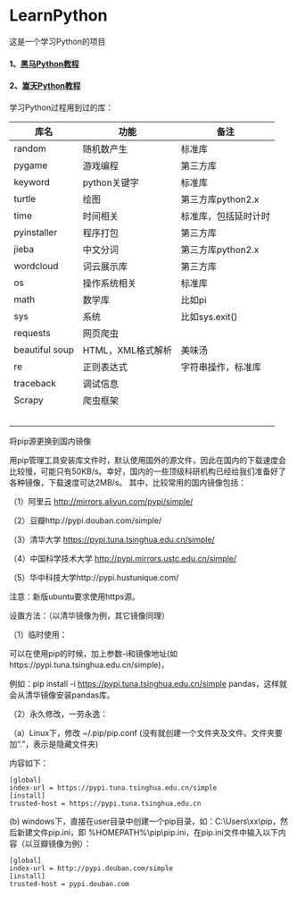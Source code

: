 # LearnPython
这是一个学习Python的项目

#### 1、[黑马Python教程](./1黑马Python教程/README.md)


#### 2、[嵩天Python教程](./2嵩天Python教程/README.md)

学习Python过程用到过的库：

| 库名    | 功能         | 备注 |
| ------- | ------------ | ---- |
| random  | 随机数产生   | 标准库 |
| pygame  | 游戏编程     | 第三方库 |
| keyword | python关键字 | 标准库 |
| turtle | 绘图 | 第三方库python2.x |
| time | 时间相关 | 标准库，包括延时计时 |
| pyinstaller | 程序打包 | 第三方库 |
| jieba | 中文分词 | 第三方库python2.x |
| wordcloud | 词云展示库 | 第三方库 |
| os | 操作系统相关 | 标准库 |
| math | 数学库 | 比如pi |
| sys | 系统 | 比如sys.exit() |
| requests | 网页爬虫 | |
| beautiful soup | HTML，XML格式解析 | 美味汤 |
| re | 正则表达式 | 字符串操作，标准库 |
| traceback | 调试信息 | |
| Scrapy | 爬虫框架 | |
| | | |
| | | |
| | | |
| | | |
| | | |




将pip源更换到国内镜像

用pip管理工具安装库文件时，默认使用国外的源文件，因此在国内的下载速度会比较慢，可能只有50KB/s。幸好，国内的一些顶级科研机构已经给我们准备好了各种镜像，下载速度可达2MB/s。
其中，比较常用的国内镜像包括：

（1）阿里云 http://mirrors.aliyun.com/pypi/simple/

（2）豆瓣http://pypi.douban.com/simple/

（3）清华大学 https://pypi.tuna.tsinghua.edu.cn/simple/

（4）中国科学技术大学 http://pypi.mirrors.ustc.edu.cn/simple/

（5）华中科技大学http://pypi.hustunique.com/

注意：新版ubuntu要求使用https源。

设置方法：（以清华镜像为例，其它镜像同理）

（1）临时使用：

可以在使用pip的时候，加上参数-i和镜像地址(如https://pypi.tuna.tsinghua.edu.cn/simple)，

例如：pip install -i https://pypi.tuna.tsinghua.edu.cn/simple pandas，这样就会从清华镜像安装pandas库。

（2）永久修改，一劳永逸：

（a）Linux下，修改 ~/.pip/pip.conf (没有就创建一个文件夹及文件。文件夹要加“.”，表示是隐藏文件夹)

内容如下：

```
[global]
index-url = https://pypi.tuna.tsinghua.edu.cn/simple
[install]
trusted-host = https://pypi.tuna.tsinghua.edu.cn
```

(b) windows下，直接在user目录中创建一个pip目录，如：C:\Users\xx\pip，然后新建文件pip.ini，即 %HOMEPATH%\pip\pip.ini，在pip.ini文件中输入以下内容（以豆瓣镜像为例）：

```
[global]
index-url = http://pypi.douban.com/simple
[install]
trusted-host = pypi.douban.com
```


